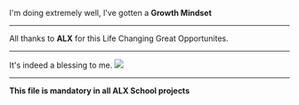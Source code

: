 I'm doing extremely well, I've gotten a <b>Growth Mindset</b>
<hr>
All thanks to <b>ALX</b> for this Life Changing Great Opportunites.
<hr>
It's indeed a blessing to me.
<img src="https://lh3.googleusercontent.com/Ac1cTLN5PaGfFTBiv6SOIVjDX47DrQcEhwEi0SJHU6mkk0vDsyOmBJhoa3bwkclUT9fs-NKgz_i9CRqz85iw_FusHaddlTl53xk=s0">
<hr>
<b>This file is mandatory in all ALX School projects</b>